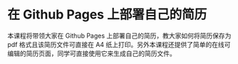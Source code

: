 # 在 Github Pages 上部署自己的简历

本课程将带领大家在 Github Pages 上部署自己的简历，教大家如何将简历保存为 pdf 格式且该简历文件可直接在 A4 纸上打印。另外本课程还提供了简单的在线可编辑的简历页面，同学可直接使用它来生成自己的简历文件。